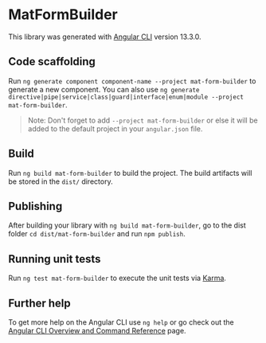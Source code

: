 # MatFormBuilder

This library was generated with [Angular CLI](https://github.com/angular/angular-cli) version 13.3.0.

## Code scaffolding

Run `ng generate component component-name --project mat-form-builder` to generate a new component. You can also use `ng generate directive|pipe|service|class|guard|interface|enum|module --project mat-form-builder`.
> Note: Don't forget to add `--project mat-form-builder` or else it will be added to the default project in your `angular.json` file. 

## Build

Run `ng build mat-form-builder` to build the project. The build artifacts will be stored in the `dist/` directory.

## Publishing

After building your library with `ng build mat-form-builder`, go to the dist folder `cd dist/mat-form-builder` and run `npm publish`.

## Running unit tests

Run `ng test mat-form-builder` to execute the unit tests via [Karma](https://karma-runner.github.io).

## Further help

To get more help on the Angular CLI use `ng help` or go check out the [Angular CLI Overview and Command Reference](https://angular.io/cli) page.
